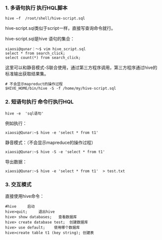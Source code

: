 ### 1. 多语句执行 执行HQL脚本
```
hive –f  /root/shell/hive-script.sql
```
hive-script.sql类似于script一样，直接写查询命令就行。

hive-script.sql是hive 语句的集合：
```
xiaosi@qunar：～$ vim hive_script.sql
select * from search_click;
select count(*) from search_click;
```
这里可以和静音模式-S联合使用，通过第三方程序调用，第三方程序通过hive的标准输出获取结果集。
```
# 不会显示mapreduct的操作过程
$HIVE_HOME/bin/hive -S -f /home/my/hive-script.sql 
```
### 2. 短语句执行 命令行执行HQL
```
hive -e  'sql语句'
```
例如执行：
```
xiaosi@Qunar:~$ hive -e 'select * from t1'
```
静音模式：（不会显示mapreduce的操作过程）
```
xiaosi@Qunar:~$ hive -S -e 'select * from t1'
```
导出数据：
```
xiaosi@Qunar:~$ hive -e 'select * from t1'  > test.txt
```

### 3. 交互模式

直接使用hive命令：
```
#hive     启动
hive>quit;     退出hive
hive> show databases;   查看数据库
hive> create database test;  创建数据库
hive> use default;    使用哪个数据库
hive>create table t1 (key string); 创建表
```









